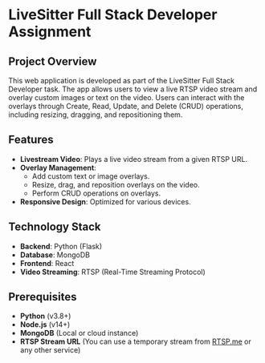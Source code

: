 # LiveSitter Full Stack Developer Assignment

## Project Overview
This web application is developed as part of the LiveSitter Full Stack Developer task. The app allows users to view a live RTSP video stream and overlay custom images or text on the video. Users can interact with the overlays through Create, Read, Update, and Delete (CRUD) operations, including resizing, dragging, and repositioning them.

## Features
- **Livestream Video**: Plays a live video stream from a given RTSP URL.
- **Overlay Management**:
  - Add custom text or image overlays.
  - Resize, drag, and reposition overlays on the video.
  - Perform CRUD operations on overlays.
- **Responsive Design**: Optimized for various devices.

## Technology Stack
- **Backend**: Python (Flask)
- **Database**: MongoDB
- **Frontend**: React
- **Video Streaming**: RTSP (Real-Time Streaming Protocol)

## Prerequisites
- **Python** (v3.8+)
- **Node.js** (v14+)
- **MongoDB** (Local or cloud instance)
- **RTSP Stream URL** (You can use a temporary stream from [RTSP.me](https://rtsp.me) or any other service)
